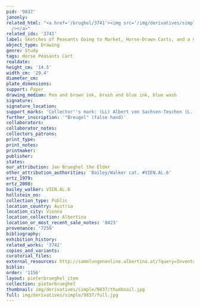 ```yaml
---
pid: '9837'
janonly: 
related_html: "<a href='/brughel/3741'><img src='/img/derivatives/simple/3741/thumbnail.jpg'
  /></a>"
related_ids: '3741'
label: Sketches of Peasants Going to Market, Horse-Drawn Carts, and a Cutler
object_type: Drawing
genre: Study
tags: Horse Peasants Cart
realdate: 
height_cm: '14.5'
width_cm: '29.4'
diameter_cm: 
plate_dimensions: 
support: Paper
drawing_medium: Pen and brown ink, brush and blue ink, blue wash
signature: 
signature_location: 
support_marks: 'Collector''s mark: (LL) Albert von Sachsen-Teschen (L. 174)'
further_inscription: '"Breugel" (false hand)'
collaborators: 
collaborator_notes: 
collectors_patrons: 
print_type: 
print_notes: 
printmaker: 
publisher: 
states: 
our_attribution: Jan Brueghel the Elder
other_attribution_authorities: 'Bailey/Walker cat. #VIEN.AL.6'
ertz_1979: 
ertz_2008: 
bailey_walker: VIEN.AL.6
hollstein_no: 
collection_type: Public
location_country: Austria
location_city: Vienna
location_collection: Albertina
location_or_most_recent_sale_notes: '8423'
provenance: '7259'
bibliography: 
exhibition_history: 
related_works: '3741'
copies_and_variants: 
curatorial_files: 
external_resources: http://sammlungenonline.albertina.at/?query=Inventarnummer%3D%5B8423%5D&showtype=record
biblio: 
order: '1156'
layout: pieterbrueghel_item
collection: pieterbrueghel
thumbnail: img/derivatives/simple/9837/thumbnail.jpg
full: img/derivatives/simple/9837/full.jpg
---
```

